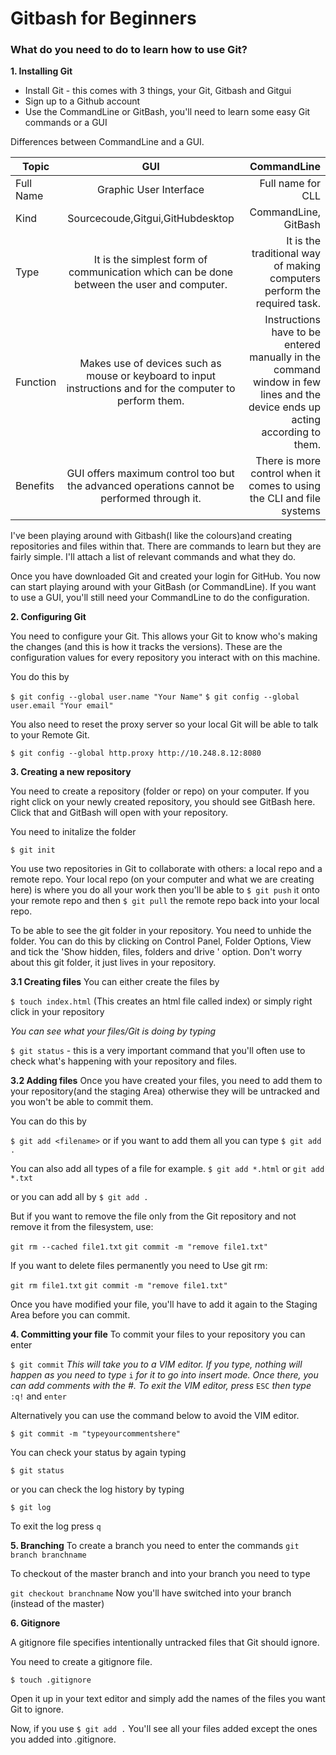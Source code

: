 # Gitbash for Beginners
### What do you need to do to learn how to use Git?

**1. Installing Git**
- Install Git - this comes with 3 things, your Git, Gitbash and Gitgui
- Sign up to a Github account
- Use the CommandLine or GitBash, you'll need to learn some easy Git commands or a GUI

Differences between CommandLine and a GUI.

| Topic        | GUI | CommandLine|
| ------------- |:-------------:| -----:|
|Full Name|	Graphic User Interface	|Full name for CLL
|Kind|Sourcecoude,Gitgui,GitHubdesktop| CommandLine, GitBash|
|Type|	It is the simplest form of communication which can be done between the user and computer.	|It is the traditional way of making computers perform the required task.|
|Function|	Makes use of devices such as mouse or keyboard to input instructions and for the computer to perform them.	|Instructions have to be entered manually in the command window in few lines and the device ends up acting according to them.|
|Benefits|	GUI offers maximum control too but the advanced operations cannot be performed through it.	|There is more control when it comes to using the CLI and file systems|


I've been playing around with Gitbash(I like the colours)and creating repositories and files within that. There are commands to learn but they are fairly simple. I'll attach a list of relevant commands and what they do.

Once you have downloaded Git and created your login for GitHub. You now can start playing around with your GitBash (or CommandLine). If you want to use a GUI, you'll still need your CommandLine to do the configuration.

**2. Configuring Git**

You need to configure your Git. This allows your Git to know who's making the changes (and this is how it tracks the versions). These are the configuration values for every repository you interact with on this machine.

You do this by

`$ git config --global user.name "Your Name"`
`$ git config --global user.email "Your email"`

You also need to reset the proxy server so your local Git will be able to talk to your Remote Git.

`$ git config --global http.proxy http://10.248.8.12:8080`

**3. Creating a new repository**

You need to create a repository (folder or repo) on your computer. If you right click on your newly created repository, you should see GitBash here. Click that and GitBash will open with your repository.

You need to initalize the folder

`$ git init`

You use two repositories in Git to collaborate with others: a local repo and a remote repo. Your local repo (on your computer and what we are creating here) is where you do all your work then you'll be able to `$ git push` it onto your remote repo and then `$ git pull` the remote repo back into your local repo.

To be able to see the git folder in your repository. You need to unhide the folder. You can do this by clicking on Control Panel, Folder Options, View and tick the 'Show hidden, files, folders and drive ' option. Don't worry about this git folder, it just lives in your repository.

**3.1 Creating files**
You can either create the files by

`$ touch index.html` (This creates an html file called index)
or simply right click in your repository

*You can see what your files/Git is doing by typing*

`$ git status` - this is a very important command that you'll often use to check what's happening with your repository and files.

**3.2 Adding files**
Once you have created your files, you need to add them to your repository(and the staging Area) otherwise they will be untracked and you won't be able to commit them.

You can do this by

`$ git add <filename>` or if you want to add them all you can type `$ git add .`

You can also add all types of a file for example.
`$ git add *.html` or `git add *.txt`

or you can add all by
`$ git add .`

But if you want to remove the file only from the Git repository and not remove it from the filesystem, use:

`git rm --cached file1.txt`
`git commit -m "remove file1.txt"`

If you want to delete files permanently you need to
Use git rm:

`git rm file1.txt`
`git commit -m "remove file1.txt"`

Once you have modified your file, you'll have to add it again to the Staging Area before you can commit.

**4. Committing your file**
To commit your files to your repository you can enter

`$ git commit` *This will take you to a VIM editor. If you type, nothing will happen as you need to type* `i` *for it to go into insert mode. Once there, you can add comments with the #. To exit the VIM editor, press* `ESC` *then type* `:q!` and `enter`

Alternatively you can use the command below to avoid the VIM editor.

`$ git commit -m "typeyourcommentshere"`

You can check your status by again typing

`$ git status`

or you can check the log history by typing

`$ git log `

To exit the log press
`q`

**5. Branching**
To create a branch you need to enter the commands
`git branch branchname`

To checkout of the master branch and into your branch you need to type

`git checkout branchname`
Now you'll have switched into your branch (instead of the master)

**6. Gitignore**

A gitignore file specifies intentionally untracked files that Git should ignore.

You need to create a gitignore file.

`$ touch .gitignore `

Open it up in your text editor and simply add the names of the files you want Git to ignore.

Now, if you use `$ git add .` You'll see all your files added except the ones you added into .gitignore.
